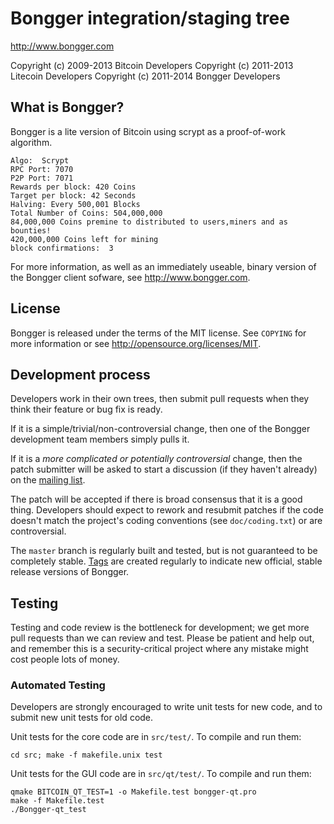 Bongger integration/staging tree
================================

http://www.bongger.com

Copyright (c) 2009-2013 Bitcoin Developers
Copyright (c) 2011-2013 Litecoin Developers
Copyright (c) 2011-2014 Bongger Developers

What is Bongger?
----------------

Bongger is a lite version of Bitcoin using scrypt as a proof-of-work algorithm.

    Algo:  Scrypt
    RPC Port: 7070
    P2P Port: 7071 
    Rewards per block: 420 Coins 
    Target per block: 42 Seconds  
    Halving: Every 500,001 Blocks 
    Total Number of Coins: 504,000,000 
    84,000,000 Coins premine to distributed to users,miners and as bounties! 
    420,000,000 Coins left for mining
    block confirmations:  3

For more information, as well as an immediately useable, binary version of
the Bongger client sofware, see http://www.bongger.com.

License
-------

Bongger is released under the terms of the MIT license. See `COPYING` for more
information or see http://opensource.org/licenses/MIT.

Development process
-------------------

Developers work in their own trees, then submit pull requests when they think
their feature or bug fix is ready.

If it is a simple/trivial/non-controversial change, then one of the Bongger
development team members simply pulls it.

If it is a *more complicated or potentially controversial* change, then the patch
submitter will be asked to start a discussion (if they haven't already) on the
[mailing list](http://sourceforge.net/mailarchive/forum.php?forum_name=bitcoin-development).

The patch will be accepted if there is broad consensus that it is a good thing.
Developers should expect to rework and resubmit patches if the code doesn't
match the project's coding conventions (see `doc/coding.txt`) or are
controversial.

The `master` branch is regularly built and tested, but is not guaranteed to be
completely stable. [Tags](https://github.com/bitcoin/bitcoin/tags) are created
regularly to indicate new official, stable release versions of Bongger.

Testing
-------

Testing and code review is the bottleneck for development; we get more pull
requests than we can review and test. Please be patient and help out, and
remember this is a security-critical project where any mistake might cost people
lots of money.

### Automated Testing

Developers are strongly encouraged to write unit tests for new code, and to
submit new unit tests for old code.

Unit tests for the core code are in `src/test/`. To compile and run them:

    cd src; make -f makefile.unix test

Unit tests for the GUI code are in `src/qt/test/`. To compile and run them:

    qmake BITCOIN_QT_TEST=1 -o Makefile.test bongger-qt.pro
    make -f Makefile.test
    ./Bongger-qt_test

